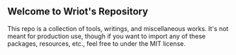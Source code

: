 ## Welcome to Wriot's Repository
This repo is a collection of tools, writings, and miscellaneous works. It's not meant for production use, though if you want to import any of these packages, resources, etc., feel free to under the MIT license.
